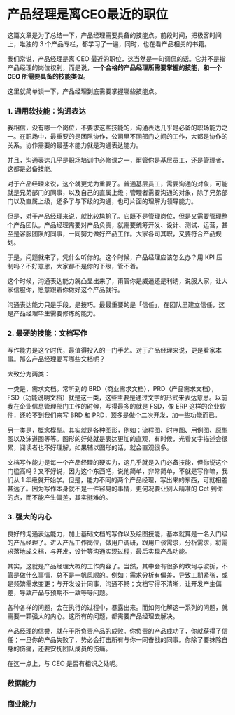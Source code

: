 # 产品经理是离CEO最近的职位

这篇文章是为了总结一下，产品经理需要具备的技能点。前段时间，把极客时间上，唯独的 3 个产品专栏，都学习了一遍，同时，也在看产品相关的书籍。

我们常说，产品经理是离 CEO 最近的职位，这当然是一句调侃的话。它并不是指产品经理的岗位权利，而是说，**一个合格的产品经理所需要掌握的技能，和一个 CEO 所需要具备的技能类似**。

这里就简单谈一下，产品经理到底需要掌握哪些技能点。

### 1. 通用软技能：沟通表达
我相信，没有哪一个岗位，不要求这些技能的，沟通表达几乎是必备的职场能力之一。在职场中，最重要的是团队协作，公司里不同部门之间的工作，大都是协作的关系。协作需要的最基本能力就是沟通表达能力。

并且，沟通表达几乎是职场培训中必修课之一，甭管你是基层员工，还是管理者，这都是必备技能。

对于产品经理来说，这个就更尤为重要了。普通基层员工，需要沟通的对象，可能就是兄弟部门的同事，以及自己的直属上级；管理者需要沟通的对象，除了兄弟部门以及直属上级，还多了与下级的沟通，也可片面的理解为领导能力。

但是，对于产品经理来说，就比较尴尬了。它既不是管理岗位，但是又需要管理整个产品团队。产品经理需要对产品负责，就需要统筹开发、设计、测试、运营，甚至是客服团队的同事，一同努力做好产品工作。大家各司其职，又要符合产品规划。

于是，问题就来了，凭什么听你的。这个时候，产品经理应该怎么办？用 KPI 压制吗？不好意思，大家都不是你的下级，管不着。

这个时候，沟通表达能力就凸显出来了，甭管你是威逼还是利诱，说服大家，让大家信服你，愿意跟着你做好这个产品就行。

沟通表达能力只是手段，是技巧。最最重要的是「信任」，在团队里建立信任，这是产品经理毕生需要修炼的能力。

### 2. 最硬的技能：文档写作
写作能力是这个时代，最值得投入的一门手艺。对于产品经理来说，更是看家本事。那么产品经理要写哪些文档呢？

大致分为两类：

一类是，需求文档。常听到的 BRD（商业需求文档），PRD（产品需求文档），FSD（功能说明文档）就是这一类，这些主要是通过文字的形式来表达意思。以前我在企业信息管理部门工作的时候，写得最多的就是 FSD，像 ERP 这样的企业软件，还轮不到我们来写 BRD 和 PRD，顶多是做个二次开发，加一些功能而已。

另一类是，概念模型。其实就是各种图形，例如：流程图、时序图、用例图、原型图以及泳道图等等。图形的好处就是表达更加的直观，有时候，光看文字描述会很累，阅读者也不好理解，如果辅以图形的话，就会直观很多。

文档写作能力是每一个产品经理的硬实力，这几乎就是入门必备技能，但你说这个门槛高吗？又不好说，因为这个东西吧，说他简单，非常简单，不就是写作嘛，我们从 1 年级就开始学。但是，能力不同的两个产品经理，写出来的东西，可就相差甚远了。因为写作本身就不是一件容易的事情，更何况要让别人精准的 Get 到你的点，而不能产生偏差，其实挺难的。

### 3. 强大的内心
良好的沟通表达能力，加上基础文档的写作以及绘图技能，基本就算是一名入门级的产品经理了。进入产品工作岗位，做用户调研，跟用户谈需求，分析需求，将需求落地成文档，与开发，设计等沟通实现过程，最后实现产品功能。

其实，这就是产品经理大概的工作内容了。当然，其中会有很多的坎坷与波折，不管是做什么事情，总不是一帆风顺的。例如：需求分析有偏差，导致工期紧张，或是频繁需求变更；与开发设计同事，沟通不畅；文档写得不清晰，让开发产生偏差，导致产品与预期不一致等等问题。

各种各样的问题，会在执行的过程中，暴露出来。而如何化解这一系列的问题，就需要一颗强大的内心。这所有的问题，都需要产品经理去解决。

产品经理的信誉，就在于所负责产品的成败。你负责的产品成功了，你就获得了信任；一旦你的产品失败了，势必会打击所有与你一同奋战的同事。你除了要抹除自身的伤痛，还要安抚团队成员的伤痛。

在这一点上，与 CEO 是否有相识之处呢。


### 数据能力

### 商业能力
